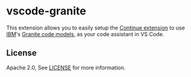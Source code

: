# vscode-granite

This extension allows you to easily setup the [Continue extension](https://marketplace.visualstudio.com/items?itemName=Continue.continue) to use [IBM](https://www.ibm.com/)'s [Granite code models](https://github.com/ibm-granite/granite-code-models), as your code assistant in VS Code.

## License
Apache 2.0, See [LICENSE](LICENSE) for more information.

